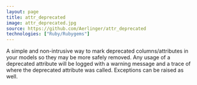 ```yaml
---
layout: page
title: attr_deprecated
image: attr_deprecated.jpg
source: https://github.com/Aerlinger/attr_deprecated
technologies: ["Ruby/Rubygems"]
---
```



A simple and non-intrusive way to mark deprecated columns/attributes in your models so they may be more safely removed. Any usage of a deprecated attribute will be logged with a warning message and a trace of where the deprecated attribute was called. Exceptions can be raised as well.
